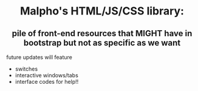 <h1 style="text-align:center;">Malpho's HTML/JS/CSS library:</h1>
<h2 style="text-align:center;">pile of front-end resources that MIGHT have in bootstrap but not as specific as we want</h2>


future updates will feature 
<ul>
    <li>
        switches
    </li>
    <li>
        interactive windows/tabs
    </li>
    <li>
        interface codes for help!!
    </li>
</ul>


